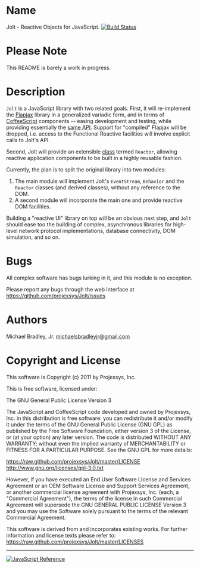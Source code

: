 Name
====

Jolt - Reactive Objects for JavaScript. [![Build Status](https://secure.travis-ci.org/projexsys/Jolt.png)](http://travis-ci.org/projexsys/Jolt)

Please Note
===========

This README is barely a work in progress.

Description
===========

`Jolt` is a JavaScript library with two related goals. First, it will re-implement the [Flapjax](http://www.flapjax-lang.org/) library in a generalized variadic form, and in terms of [CoffeeScript](http://jashkenas.github.com/coffee-script/) components -- easing development and testing, while providing essentially the [same API](http://www.flapjax-lang.org/docs/). Support for "compiled" Flapjax will be dropped, i.e. access to the Functional Reactive facilities will involve explicit calls to Jolt's API.

Second, Jolt will provide an extensible [class](http://jashkenas.github.com/coffee-script/#classes) termed `Reactor`, allowing reactive application components to be built in a highly reusable fashion.

Currently, the plan is to split the original library into two modules:

1. The main module will implement Jolt's `EventStream`, `Behavior` and the `Reactor` classes (and derived classes), without any reference to the DOM.
2. A second module will incorporate the main one and provide reactive DOM facilities.

Building a "reactive UI" library on top will be an obvious next step, and `Jolt` should ease too the building of complex, asynchronous libraries for high-level network protocol implementations, database connectivity, DOM simulation, and so on.

Bugs
====

All complex software has bugs lurking in it, and this module is no exception.

Please report any bugs through the web interface at <https://github.com/projexsys/Jolt/issues>


Authors
=======

Michael Bradley, Jr. <michaelsbradleyjr@gmail.com>


Copyright and License
=====================

This software is Copyright (c) 2011 by Projexsys, Inc.

This is free software, licensed under:

The GNU General Public License Version 3

The JavaScript and CoffeeScript code developed and owned by Projexsys, Inc. in this distribution is free software: you can redistribute it and/or modify it under the terms of the GNU General Public License (GNU GPL) as published by the Free Software Foundation, either version 3 of the License, or (at your option) any later version. The code is distributed WITHOUT ANY WARRANTY; without even the implied warranty of MERCHANTABILITY or FITNESS FOR A PARTICULAR PURPOSE. See the GNU GPL for more details:

https://raw.github.com/projexsys/Jolt/master/LICENSE<br />
http://www.gnu.org/licenses/gpl-3.0.txt

However, if you have executed an End User Software License and Services Agreement or an OEM Software License and Support Services Agreement, or another commercial license agreement with Projexsys, Inc. (each, a "Commercial Agreement"), the terms of the license in such Commercial Agreement will supersede the GNU GENERAL PUBLIC LICENSE Version 3 and you may use the Software solely pursuant to the terms of the relevant Commercial Agreement.

This software is derived from and incorporates existing works. For further information and license texts please refer to:<br />
https://raw.github.com/projexsys/Jolt/master/LICENSES

---------------------------------------

<a href="https://developer.mozilla.org/en/JavaScript/Reference/" title="JavaScript Reference">
  <img src="http://static.jsconf.us/promotejshs.png" alt="JavaScript Reference" />
</a>
